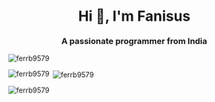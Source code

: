 <h1 align="center">Hi 👋, I'm Fanisus</h1>
<h3 align="center">A passionate programmer from India</h3>

<p align="left"> <img src="https://komarev.com/ghpvc/?username=ferrb9579&label=Profile%20views&color=0e75b6&style=flat" alt="ferrb9579" /> </p>

<p><img align="left" src="https://github-readme-stats.vercel.app/api/top-langs?username=ferrb9579&show_icons=true&locale=en&layout=compact" alt="ferrb9579" /></p>

<p>&nbsp;<img align="center" src="https://github-readme-stats.vercel.app/api?username=ferrb9579&show_icons=true&locale=en" alt="ferrb9579" /></p>

<p><img align="center" src="https://github-readme-streak-stats.herokuapp.com/?user=ferrb9579&" alt="ferrb9579" /></p>
